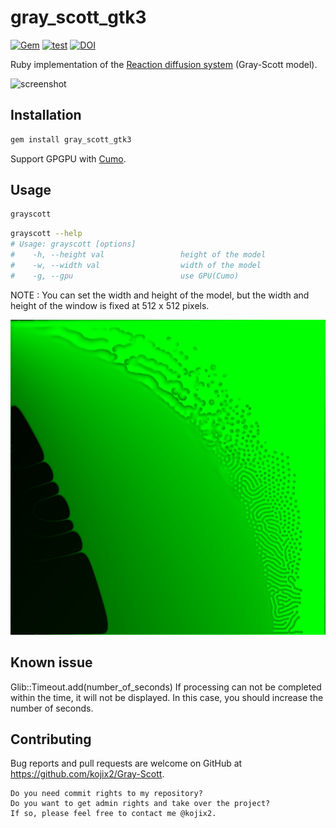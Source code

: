 # gray_scott_gtk3

[![Gem](https://img.shields.io/gem/v/gray_scott_gtk3)](https://rubygems.org/gems/gray_scott_gtk3)
[![test](https://github.com/kojix2/Gray-Scott/actions/workflows/ci.yml/badge.svg)](https://github.com/kojix2/Gray-Scott/actions/workflows/ci.yml)
[![DOI](https://zenodo.org/badge/158914232.svg)](https://zenodo.org/badge/latestdoi/158914232)

Ruby implementation of the [Reaction diffusion system](https://en.wikipedia.org/wiki/Reaction%E2%80%93diffusion_system) (Gray-Scott model).

![screenshot](https://raw.githubusercontent.com/kojix2/Gray-Scott/screenshot/screenshot/screenshot.gif)

## Installation

```bash
gem install gray_scott_gtk3
```

Support GPGPU with [Cumo](https://github.com/sonots/cumo).

## Usage

```bash
grayscott
```

```bash
grayscott --help
# Usage: grayscott [options]
#    -h, --height val                 height of the model
#    -w, --width val                  width of the model
#    -g, --gpu                        use GPU(Cumo)
```

NOTE : You can set the width and height of the model, but the width and height of the window is fixed at 512 x 512 pixels.

![screenshot](https://raw.githubusercontent.com/kojix2/Gray-Scott/screenshot/screenshot/reverse-green.png)

## Known issue

Glib::Timeout.add(number_of_seconds)
If processing can not be completed within the time, it will not be displayed.
In this case, you should increase the number of seconds.

## Contributing

Bug reports and pull requests are welcome on GitHub at https://github.com/kojix2/Gray-Scott.

    Do you need commit rights to my repository?
    Do you want to get admin rights and take over the project?
    If so, please feel free to contact me @kojix2.
